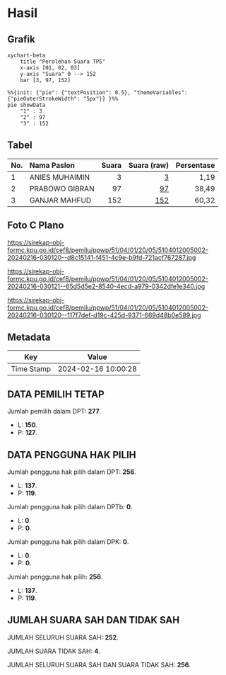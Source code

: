# Hasil

## Grafik

```mermaid
xychart-beta
    title "Perolehan Suara TPS"
    x-axis [01, 02, 03]
    y-axis "Suara" 0 --> 152
    bar [3, 97, 152]
```

```mermaid
%%{init: {"pie": {"textPosition": 0.5}, "themeVariables": {"pieOuterStrokeWidth": "5px"}} }%%
pie showData
    "1" : 3
    "2" : 97
    "3" : 152
```

## Tabel

| No. | Nama Paslon    | Suara | Suara (raw) | Persentase |
|:--- |:-------------- | -----:| -----------:| ----------:|
| 1   | ANIES MUHAIMIN | 3     | [3][p-1]    | 1,19       |
| 2   | PRABOWO GIBRAN | 97    | [97][p-2]   | 38,49      |
| 3   | GANJAR MAHFUD  | 152   | [152][p-3]  | 60,32      |


[p-1]: https://github.com/gigit-pemilu/pemilu-2024-51-bali/blob/main/pilpres/hitung-suara/sub/51-bali/sub/04-gianyar/sub/01-sukawati/sub/2005-celuk/sub/002-tps/sub/paslon-1.txt
[p-2]: https://github.com/gigit-pemilu/pemilu-2024-51-bali/blob/main/pilpres/hitung-suara/sub/51-bali/sub/04-gianyar/sub/01-sukawati/sub/2005-celuk/sub/002-tps/sub/paslon-2.txt
[p-3]: https://github.com/gigit-pemilu/pemilu-2024-51-bali/blob/main/pilpres/hitung-suara/sub/51-bali/sub/04-gianyar/sub/01-sukawati/sub/2005-celuk/sub/002-tps/sub/paslon-3.txt

## Foto C Plano

https://sirekap-obj-formc.kpu.go.id/cef8/pemilu/ppwp/51/04/01/20/05/5104012005002-20240216-030120--d8c15141-f451-4c9e-b9fd-721acf767287.jpg

https://sirekap-obj-formc.kpu.go.id/cef8/pemilu/ppwp/51/04/01/20/05/5104012005002-20240216-030121--65d5d5e2-8540-4ecd-a979-0342dfe1e340.jpg

https://sirekap-obj-formc.kpu.go.id/cef8/pemilu/ppwp/51/04/01/20/05/5104012005002-20240216-030120--117f7def-d19c-425d-9371-669d48b0e589.jpg


## Metadata

| Key        | Value               |
| ---------- | ------------------- |
| Time Stamp | 2024-02-16 10:00:28 |


## DATA PEMILIH TETAP

Jumlah pemilih dalam DPT: **277**.
 * L: **150**.
 * P: **127**.

## DATA PENGGUNA HAK PILIH

Jumlah pengguna hak pilih dalam DPT: **256**.
 * L: **137**.
 * P: **119**.

Jumlah pengguna hak pilih dalam DPTb: **0**.
 * L: **0**.
 * P: **0**.

Jumlah pengguna hak pilih dalam DPK: **0**.
 * L: **0**.
 * P: **0**.

Jumlah pengguna hak pilih: **256**.
 * L: **137**.
 * P: **119**.

## JUMLAH SUARA SAH DAN TIDAK SAH

JUMLAH SELURUH SUARA SAH: **252**.

JUMLAH SUARA TIDAK SAH: **4**.

JUMLAH SELURUH SUARA SAH DAN SUARA TIDAK SAH: **256**.



